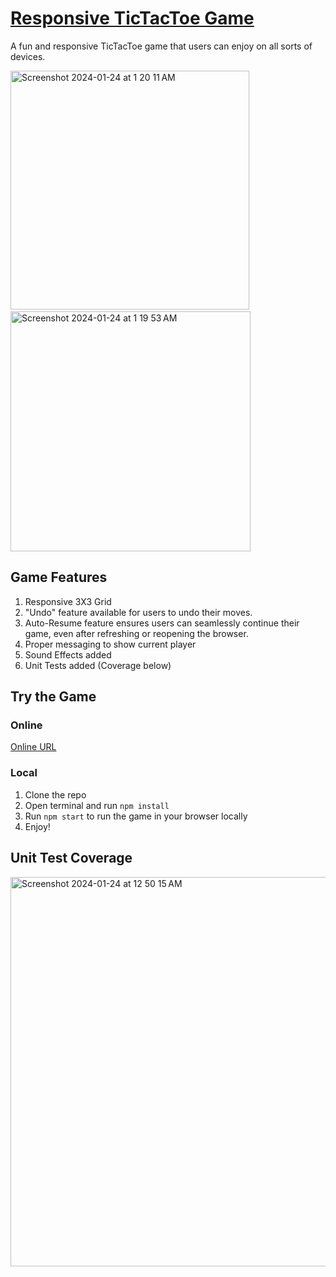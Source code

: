 # [Responsive TicTacToe Game](https://tictactoe-responsive.netlify.app/)

A fun and responsive TicTacToe game that users can enjoy on all sorts of devices.

<img width="382" alt="Screenshot 2024-01-24 at 1 20 11 AM" src="https://github.com/tathagat-m/responsive-tictactoe/assets/101791679/13eef28e-ee9f-41f1-884e-b955f7644e08">
&nbsp; &nbsp; &nbsp; &nbsp; &nbsp;
<img width="384" alt="Screenshot 2024-01-24 at 1 19 53 AM" src="https://github.com/tathagat-m/responsive-tictactoe/assets/101791679/6ee2df0e-fd7d-47be-bb25-4e8c64a3d182">

## Game Features

1. Responsive 3X3 Grid
2. "Undo" feature available for users to undo their moves.
3. Auto-Resume feature ensures users can seamlessly continue their game, even after refreshing or reopening the browser.
4. Proper messaging to show current player
5. Sound Effects added
6. Unit Tests added (Coverage below)


## Try the Game

### Online
[Online URL](https://tictactoe-responsive.netlify.app/)

### Local
1. Clone the repo
2. Open terminal and run `npm install`
3. Run `npm start` to run the game in your browser locally
4. Enjoy!


## Unit Test Coverage

<img width="623" alt="Screenshot 2024-01-24 at 12 50 15 AM" src="https://github.com/tathagat-m/responsive-tictactoe/assets/101791679/708e0438-3eaf-4d1e-a19a-18c853073a4d">
